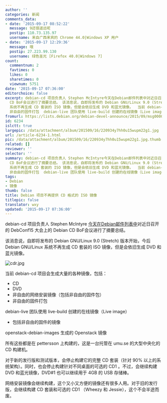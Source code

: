 ```yaml
---
author: ''
categories: 新闻
comments_data:
- date: '2015-09-17 08:52:22'
  message: 9还很遥远呢
  postip: 110.73.135.97
  username: 来自广西来宾的 Chrome 44.0|Windows XP 用户
- date: '2015-09-17 12:29:36'
  message: 哦
  postip: 27.223.99.130
  username: 绿色圣光 [Firefox 40.0|Windows 7]
count:
  commentnum: 2
  favtimes: 0
  likes: 0
  sharetimes: 0
  viewnum: 5751
date: '2015-09-17 07:36:00'
editorchoice: false
excerpt: debian-cd 项目负责人 Stephen McIntyre今天在Debian邮件列表中对近日召开的 DebConf15 大会上的 Debian
  CD BoF会议进行了摘要总结。 该消息说，自即将发布的 Debian GNU/Linux 9.0 (Stretch) 版本开始，今后 Debian GNU/Linux
  系统不再生成 CD 套装的 ISO 镜像，但是会依旧生成 DVD 和蓝光镜像。  当前 debian-cd 项目会生成大量的各种镜像，包括：  CD DVD 非自由的网络安装镜像（包括非自由的固件包）
  非自由的固件打包  debian-live 团队使用 live-build 创建的在线镜像（Live image）  包括非自由的固件的镜像  openstack-debian-ima
fromurl: https://lists.debian.org/debian-devel-announce/2015/09/msg00004.html
id: 6234
islctt: true
largepic: /data/attachment/album/201509/16/220934y7hh0u15wupm22g1.jpg
url: /article-6234-1.html
pic: /data/attachment/album/201509/16/220934y7hh0u15wupm22g1.jpg.thumb.jpg
related: []
reviewer: ''
selector: ''
summary: debian-cd 项目负责人 Stephen McIntyre今天在Debian邮件列表中对近日召开的 DebConf15 大会上的 Debian
  CD BoF会议进行了摘要总结。 该消息说，自即将发布的 Debian GNU/Linux 9.0 (Stretch) 版本开始，今后 Debian GNU/Linux
  系统不再生成 CD 套装的 ISO 镜像，但是会依旧生成 DVD 和蓝光镜像。  当前 debian-cd 项目会生成大量的各种镜像，包括：  CD DVD 非自由的网络安装镜像（包括非自由的固件包）
  非自由的固件打包  debian-live 团队使用 live-build 创建的在线镜像（Live image）  包括非自由的固件的镜像  openstack-debian-ima
tags:
- Debian
- 镜像
thumb: false
title: Debian 项目不再提供 CD 格式的 ISO 镜像
titlepic: false
translator: wxy
updated: '2015-09-17 07:36:00'
---
```


debian-cd 项目负责人 Stephen McIntyre [今天在Debian邮件列表中](https://lists.debian.org/debian-devel-announce/2015/09/msg00004.html)对近日召开的 DebConf15 大会上的 Debian CD BoF会议进行了摘要总结。


该消息说，自即将发布的 Debian GNU/Linux 9.0 (Stretch) 版本开始，今后 Debian GNU/Linux 系统不再生成 CD 套装的 ISO 镜像，但是会依旧生成 DVD 和蓝光镜像。


![](/data/attachment/album/201509/16/220934y7hh0u15wupm22g1.jpg "cdr.jpg")


当前 debian-cd 项目会生成大量的各种镜像，包括：


* CD
* DVD
* 非自由的网络安装镜像（包括非自由的固件包）
* 非自由的固件打包


debian-live 团队使用 live-build 创建的在线镜像（Live image）


* 包括非自由的固件的镜像


openstack-debian-images 生成的 Openstack 镜像


所有这些都是在 pettersson 上构建的，这是一台托管在 umu.se 的大型中央化的 CD 构建机。


对于新的发行版和测试版本，会停止构建它的完整 CD 套装（针对 90% 以上的系统架构）。同时，也会停止构建针对不同桌面的可选的 CD1 。不过，会继续构建 DVD 和蓝光镜像，DVD#1 也可以继续用于 4GB 的 USB 存储棒。


网络安装镜像会继续构建，这个又小又方便的镜像还有很多人用。对于旧的发行版，会继续构建 CD 套装和可选的 CD1 （Wheezy 和 Jessie），这个不会半途而废。